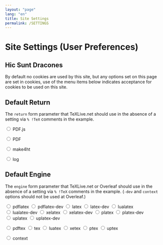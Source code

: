```yaml
---
layout: "page"
lang: "en"
title: Site Settings
permalink: /SETTINGS
---
```

# Site Settings (User Preferences)

## Hic Sunt Dracones

By default no cookies are used by this site, but any options set on
this page are set in cookies, use of the menu items below indicates
acceptance for cookies to be used on this site.


## Default Return
The `return` form parameter that TeXLive.net should use in the absence of a setting via `% !TeX` comments in the example.


<span style="white-space:nowrap"><input name="ret" id="pdfjs" type="radio" onclick="rlSetReturn('pdfjs')"> <label for="pdfjs">PDF.js</label></span>


<span style="white-space:nowrap"><input name="ret" id="pdf" type="radio" onclick="rlSetReturn('pdf')"> <label for="pdf">PDF</label></span>


<span style="white-space:nowrap"><input name="ret" id="make4ht" type="radio" onclick="rlSetReturn('make4ht')"> <label for="make4ht">make4ht</label></span>


<span style="white-space:nowrap"><input name="ret" id="log" type="radio" onclick="rlSetReturn('log')"> <label for="log">log</label></span>

<script>
  document.getElementById(rldefaultreturn).checked=true;
</script>



## Default Engine
The `engine` form parameter that TeXLive.net or Overleaf should use in the absence of a setting via `% !TeX` comments in the example. (`-dev` and `context` options should not be used at Overleaf.)


<span style="white-space:nowrap"><input name="engine" id="pdflatex" type="radio" onclick="rlSetEngine('pdflatex')"> <label for="pdflatex">pdflatex</label></span>
<span style="white-space:nowrap"><input name="engine" id="pdflatex-dev" type="radio" onclick="rlSetEngine('pdflatex-dev')"> <label for="pdf">pdflatex-dev</label></span>
<span style="white-space:nowrap"><input name="engine" id="latex" type="radio" onclick="rlSetEngine('latex')"> <label for="latex">latex</label></span>
<span style="white-space:nowrap"><input name="engine" id="latex-dev" type="radio" onclick="rlSetEngine('latex-dev')"> <label for="pdf">latex-dev</label></span>
<span style="white-space:nowrap"><input name="engine" id="lualatex" type="radio" onclick="rlSetEngine('lualatex')"> <label for="lualatex">lualatex</label></span>
<span style="white-space:nowrap"><input name="engine" id="lualatex-dev" type="radio" onclick="rlSetEngine('lualatex-dev')"> <label for="pdf">lualatex-dev</label></span>
<span style="white-space:nowrap"><input name="engine" id="xelatex" type="radio" onclick="rlSetEngine('xelatex')"> <label for="xelatex">xelatex</label></span>
<span style="white-space:nowrap"><input name="engine" id="xelatex-dev" type="radio" onclick="rlSetEngine('xelatex-dev')"> <label for="pdf">xelatex-dev</label></span>
<span style="white-space:nowrap"><input name="engine" id="platex" type="radio" onclick="rlSetEngine('platex')"> <label for="platex">platex</label></span>
<span style="white-space:nowrap"><input name="engine" id="platex-dev" type="radio" onclick="rlSetEngine('platex-dev')"> <label for="pdf">platex-dev</label></span>
<span style="white-space:nowrap"><input name="engine" id="uplatex" type="radio" onclick="rlSetEngine('uplatex')"> <label for="uplatex">uplatex</label></span>
<span style="white-space:nowrap"><input name="engine" id="uplatex-dev" type="radio" onclick="rlSetEngine('uplatex-dev')"> <label for="pdf">uplatex-dev</label></span>


<span style="white-space:nowrap"><input name="engine" id="pdftex" type="radio" onclick="rlSetEngine('pdftex')"> <label for="pdftex">pdftex</label></span>
<span style="white-space:nowrap"><input name="engine" id="tex" type="radio" onclick="rlSetEngine('tex')"> <label for="tex">tex</label></span>
<span style="white-space:nowrap"><input name="engine" id="luatex" type="radio" onclick="rlSetEngine('luatex')"> <label for="luatex">luatex</label></span>
<span style="white-space:nowrap"><input name="engine" id="xetex" type="radio" onclick="rlSetEngine('xetex')"> <label for="xetex">xetex</label></span>
<span style="white-space:nowrap"><input name="engine" id="ptex" type="radio" onclick="rlSetEngine('ptex')"> <label for="ptex">ptex</label></span>
<span style="white-space:nowrap"><input name="engine" id="uptex" type="radio" onclick="rlSetEngine('uptex')"> <label for="uptex">uptex</label></span>


<span style="white-space:nowrap"><input name="engine" id="context" type="radio" onclick="rlSetEngine('context')"> <label for="contex">context</label></span>



<script>
  document.getElementById(rldefaultengine).checked=true;
</script>
